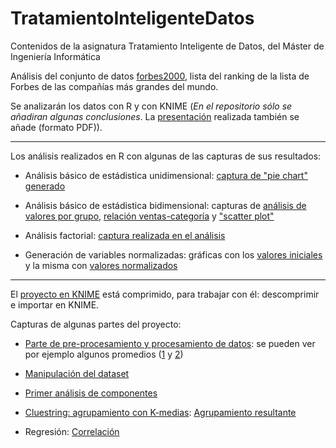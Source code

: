 # TratamientoInteligenteDatos
Contenidos de la asignatura Tratamiento Inteligente de Datos, del Máster de Ingeniería Informática


Análisis del conjunto de datos [forbes2000](https://vincentarelbundock.github.io/Rdatasets/datasets.html), lista del ranking de la lista de Forbes de las compañías más grandes del mundo.

Se analizarán los datos con R y con KNIME (*En el repositorio sólo se añadiran algunas conclusiones*. La [presentación](https://github.com/JCristobal/TratamientoInteligenteDatos/blob/gh-pages/analisis_forbes2000_JCristobal_presentacion.pdf) realizada también se añade (formato PDF)).


***

Los análisis realizados en R con algunas de las capturas de sus resultados:

* Análisis básico de estádistica unidimensional: [captura de "pie chart" generado](http://i.imgur.com/LLkJqqV.png)

* Análisis básico de estádistica bidimensional: capturas de [análisis de valores por grupo](http://i.imgur.com/MavJD83.png), [relación ventas-categoría](http://i.imgur.com/21fCmsq.png) y ["scatter plot"](http://i.imgur.com/8cmaiAP.png)


* Análisis factorial: [captura realizada en el análisis](http://i.imgur.com/R7ZLZvI.png)

* Generación de variables normalizadas: gráficas con los [valores iniciales](http://i.imgur.com/q9ulWNt.png) y la misma con [valores normalizados](http://i.imgur.com/7u2kx4Q.png)

***

El [proyecto en KNIME](https://github.com/JCristobal/TratamientoInteligenteDatos/blob/master/KNIME_project.zip) está comprimido, para trabajar con él: descomprimir e importar en KNIME.

Capturas de algunas partes del proyecto:

* [Parte de pre-procesamiento y procesamiento de datos](http://i.imgur.com/fto4cHf.png): se pueden ver por ejemplo algunos promedios ([1](http://i.imgur.com/Ux7JG1R.png) y [2](http://i.imgur.com/i4bO3UY.png))

* [Manipulación del dataset](http://i.imgur.com/zf5PFU1.png)

* [Primer análisis de componentes](http://i.imgur.com/4QQteXM.png)

* [Cluestring: agrupamiento con K-medias](http://i.imgur.com/eW9wzq3.png): [Agrupamiento resultante](http://i.imgur.com/84L0Go9.png)

* Regresión: [Correlación](http://i.imgur.com/E6WHeNH.png)